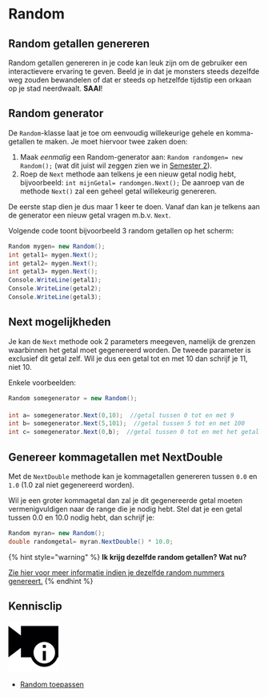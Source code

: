 # Random

## Random getallen genereren

Random getallen genereren in je code kan leuk zijn om de gebruiker een interactievere ervaring te geven. Beeld je in dat je monsters steeds dezelfde weg zouden bewandelen of dat er steeds op hetzelfde tijdstip een orkaan op je stad neerdwaalt. **SAAI**!

## Random generator

De `Random`-klasse laat je toe om eenvoudig willekeurige gehele en komma-getallen te maken. Je moet hiervoor twee zaken doen:

1. Maak _eenmalig_ een Random-generator aan: `Random randomgen= new Random();` \(wat dit juist wil zeggen zien we in [Semester 2](../../semester-2-oop/h8-klassen-en-objecten/0_oop_intro.md)\).
2. Roep de `Next` methode aan telkens je een nieuw getal nodig hebt, bijvoorbeeld: `int mijnGetal= randomgen.Next();` De aanroep van de methode `Next()` zal een geheel getal willekeurig genereren.

De eerste stap dien je dus maar 1 keer te doen. Vanaf dan kan je telkens aan de generator een nieuw getal vragen m.b.v. `Next`.

Volgende code toont bijvoorbeeld 3 random getallen op het scherm:

```csharp
Random mygen= new Random();
int getal1= mygen.Next();
int getal2= mygen.Next();
int getal3= mygen.Next();
Console.WriteLine(getal1);
Console.WriteLine(getal2);
Console.WriteLine(getal3);
```

## Next mogelijkheden

Je kan de `Next` methode ook 2 parameters meegeven, namelijk de grenzen waarbinnen het getal moet gegenereerd worden. De tweede parameter is exclusief dit getal zelf. Wil je dus een getal tot en met 10 dan schrijf je 11, niet 10.

Enkele voorbeelden:

```csharp
Random somegenerator = new Random();

int a= somegenerator.Next(0,10);  //getal tussen 0 tot en met 9
int b= somegenerator.Next(5,101);  //getal tussen 5 tot en met 100
int c= somegenerator.Next(0,b);  //getal tussen 0 tot en met het getal dat de lijn ervoor werd gegenereerd.
```

## Genereer kommagetallen met NextDouble

Met de `NextDouble` methode kan je kommagetallen genereren tussen `0.0` en `1.0` \(1.0 zal niet gegenereerd worden\).

Wil je een groter kommagetal dan zal je dit gegenereerde getal moeten vermenigvuldigen naar de range die je nodig hebt. Stel dat je een getal tussen 0.0 en 10.0 nodig hebt, dan schrijf je:

```csharp
Random myran= new Random();
double randomgetal= myran.NextDouble() * 10.0;
```

{% hint style="warning" %}
**Ik krijg dezelfde random getallen? Wat nu?**

[Zie hier voor meer informatie indien je dezelfde random nummers genereert.](http://csharpindepth.com/Articles/Chapter12/Random.aspx)
{% endhint %}

## Kennisclip

![](../../.gitbook/assets/infoclip%20%282%29.png)

* [Random toepassen](https://ap.cloud.panopto.eu/Panopto/Pages/Viewer.aspx?id=ffa0ea68-0b47-4446-9922-a91100d3f61e)


